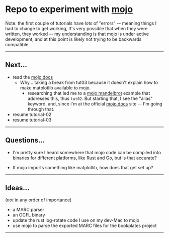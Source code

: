 # Repo to experiment with [mojo]

Note: the first couple of tutorials have lots of "errors" -- meaning things I had to change to get working, It's very possible that when they were written, they worked -- my understanding is that mojo is under active development, and at this point is likely not trying to be backwards compatible.

---

## Next...
- read the [mojo docs]
    - Why... taking a break from tut03 because it doesn't explain how to make matplotlib available to mojo.
        - researching that led me to a [mojo mandelbrot] example that addresses this, thus `tut02`. But starting that, I see the "alias" keyword, and, since I'm at the official [mojo docs] site -- I'm going through that.
- resume tutorial-02
- resume tutorial-03

---

## Questions...

- I'm pretty sure I heard somewhere that mojo code can be compiled into binaries for different platforms, like Rust and Go, but is that accurate?

- If mojo imports something like matplotlib, how does that get set up?

---

## Ideas...

(_not_ in any order of importance)

- a MARC parser
- an OCFL binary
- update the rust log-rotate code I use on my dev-Mac to mojo
- use mojo to parse the exported MARC files for the bookplates project

---


[mojo]: https://docs.modular.com/mojo/
[mojo mandelbrot]: https://docs.modular.com/mojo/notebooks/Mandelbrot.html
[mojo docs]: https://docs.modular.com/mojo/